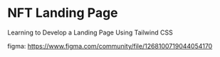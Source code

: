 # NFT Landing Page

Learning to Develop a Landing Page Using Tailwind CSS

figma: https://www.figma.com/community/file/1268100719044054170
